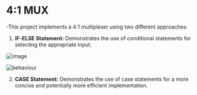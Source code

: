 # 4:1 MUX
-This project implements a 4:1 multiplexer using two different approaches:
1. **IF-ELSE Statement:** Demonstrates the use of conditional statements for selecting the appropriate input.

![image](https://github.com/user-attachments/assets/0b19c3e9-15ac-4736-b8b7-42807e511235)

![behaviour](https://github.com/user-attachments/assets/0db43bde-b2e5-40d8-b964-56478a5da269)

2. **CASE Statement:** Demonstrates the use of case statements for a more concise and potentially more efficient implementation.
